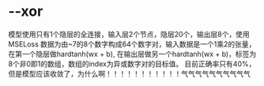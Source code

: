 # --xor

模型使用只有1个隐层的全连接，输入层2个节点，隐层20个，输出层8个，使用MSELoss
数据为由~7的8个数字构成64个数字对，输入数据是一个1乘2的张量，在第一个隐层做hardtanh(wx + b), 在输出层做另一个hardtanh(wx + b)，标签为8个非0即1的数组，数组的index为异或数字对的目标值。
目前正确率只有40%，但是模型应该收敛了，为什么啊！！！！！！！！！！！气气气气气气气气气气
